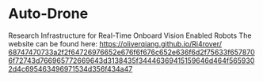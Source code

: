 # Auto-Drone
Research Infrastructure for Real-Time Onboard Vision Enabled Robots 
The website can be found here: https://oliverqiang.github.io/Ri4rover/
[68747470733a2f2f64726976652e676f6f676c652e636f6d2f75633f6578706f72743d766965772669643d3138435f34446369415159646d464f5659302d4c695463496971534d356f434a47](https://user-images.githubusercontent.com/54406083/122692081-20155000-d201-11eb-9ba6-62eb081750ee.png)
